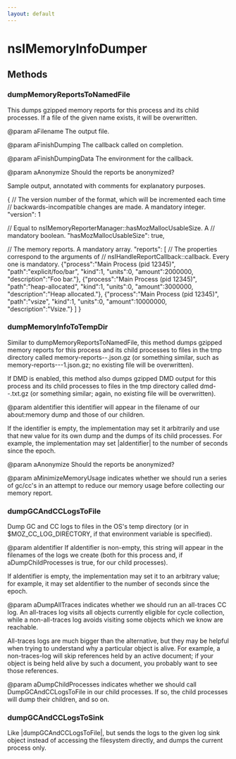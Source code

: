 ```yaml
---
layout: default
---
```


# nsIMemoryInfoDumper #

## Methods ##

### dumpMemoryReportsToNamedFile ###

This dumps gzipped memory reports for this process and its child
processes.  If a file of the given name exists, it will be overwritten.

@param aFilename The output file.

@param aFinishDumping The callback called on completion.

@param aFinishDumpingData The environment for the callback.

@param aAnonymize Should the reports be anonymized?

Sample output, annotated with comments for explanatory purposes.

{
  // The version number of the format, which will be incremented each time
  // backwards-incompatible changes are made. A mandatory integer.
  "version": 1

  // Equal to nsIMemoryReporterManager::hasMozMallocUsableSize. A
  // mandatory boolean.
  "hasMozMallocUsableSize": true,

  // The memory reports. A mandatory array.
  "reports": [
    // The properties correspond to the arguments of
    // nsIHandleReportCallback::callback. Every one is mandatory.
    {"process":"Main Process (pid 12345)", "path":"explicit/foo/bar",
     "kind":1, "units":0, "amount":2000000, "description":"Foo bar."},
    {"process":"Main Process (pid 12345)", "path":"heap-allocated",
     "kind":1, "units":0, "amount":3000000, "description":"Heap allocated."},
    {"process":"Main Process (pid 12345)", "path":"vsize",
     "kind":1, "units":0, "amount":10000000, "description":"Vsize."}
  ]
}


### dumpMemoryInfoToTempDir ###

Similar to dumpMemoryReportsToNamedFile, this method dumps gzipped memory
reports for this process and its child processes to files in the tmp
directory called memory-reports-<identifier>-<pid>.json.gz (or something
similar, such as memory-reports-<identifier>-<pid>-1.json.gz; no existing
file will be overwritten).

If DMD is enabled, this method also dumps gzipped DMD output for this
process and its child processes to files in the tmp directory called
dmd-<identifier>-<pid>.txt.gz (or something similar; again, no existing
file will be overwritten).

@param aIdentifier this identifier will appear in the filename of our
  about:memory dump and those of our children.

  If the identifier is empty, the implementation may set it arbitrarily
  and use that new value for its own dump and the dumps of its child
  processes.  For example, the implementation may set |aIdentifier| to the
  number of seconds since the epoch.

@param aAnonymize Should the reports be anonymized?

@param aMinimizeMemoryUsage indicates whether we should run a series of
  gc/cc's in an attempt to reduce our memory usage before collecting our
  memory report.


### dumpGCAndCCLogsToFile ###

Dump GC and CC logs to files in the OS's temp directory (or in
$MOZ_CC_LOG_DIRECTORY, if that environment variable is specified).

@param aIdentifier If aIdentifier is non-empty, this string will appear in
  the filenames of the logs we create (both for this process and, if
  aDumpChildProcesses is true, for our child processes).

  If aIdentifier is empty, the implementation may set it to an
  arbitrary value; for example, it may set aIdentifier to the number
  of seconds since the epoch.

@param aDumpAllTraces indicates whether we should run an all-traces CC
  log.  An all-traces log visits all objects currently eligible for cycle
  collection, while a non-all-traces log avoids visiting some objects
  which we know are reachable.

  All-traces logs are much bigger than the alternative, but they may be
  helpful when trying to understand why a particular object is alive.  For
  example, a non-traces-log will skip references held by an active
  document; if your object is being held alive by such a document, you
  probably want to see those references.

@param aDumpChildProcesses indicates whether we should call
  DumpGCAndCCLogsToFile in our child processes.  If so, the child processes
  will dump their children, and so on.



### dumpGCAndCCLogsToSink ###

Like |dumpGCAndCCLogsToFile|, but sends the logs to the given log
sink object instead of accessing the filesystem directly, and
dumps the current process only.


